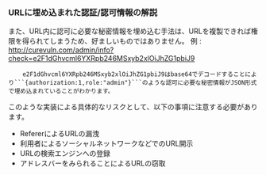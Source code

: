 ### URLに埋め込まれた認証/認可情報の解説
また、URL内に認可に必要な秘密情報を埋め込む手法は、URLを複製できれば権限を得られてしまうため、好ましいものではありません。
    例 :
        http://curevuln.com/admin/info?check=e2F1dGhvcml6YXRpb246MSxyb2xlOiJhZG1pbiJ9

        e2F1dGhvcml6YXRpb246MSxyb2xlOiJhZG1pbiJ9はbase64でデコードすることにより```{authorization:1,role:"admin"}```のような認可に必要な秘密情報がJSON形式で埋め込まれていることがわかります。

このような実装による具体的なリスクとして、以下の事項に注意する必要があります。

 - RefererによるURLの漏洩
 - 利用者によるソーシャルネットワークなどでのURL開示
 - URLの検索エンジンへの登録
 - アドレスバーをみられることによるURLの窃取
